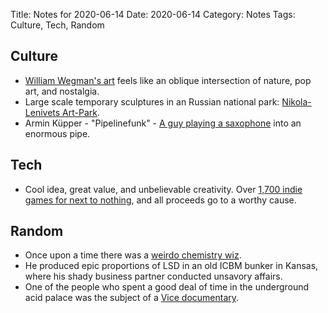 Title: Notes for 2020-06-14
Date: 2020-06-14
Category: Notes
Tags: Culture, Tech, Random

## Culture
* [William Wegman's art](https://www.nytimes.com/2012/08/17/arts/design/william-wegman-hello-nature-at-bowdoin-college-museum.html) feels like an oblique intersection of nature, pop art, and nostalgia.
* Large scale temporary sculptures in an Russian national park: [Nikola-Lenivets Art-Park](https://rusmania.com/nikola-lenivets-the-largest-art-park-in-europe).
* Armin Küpper - "Pipelinefunk" - [A guy playing a saxophone](https://www.youtube.com/watch?v=p8GcHoSIPDg) into an enormous pipe.

## Tech
* Cool idea, great value, and unbelievable creativity. Over [1,700 indie games for next to nothing](https://itch.io/b/520/bundle-for-racial-justice-and-equality), and all proceeds go to a worthy cause.

## Random
* Once upon a time there was a [weirdo chemistry wiz](https://en.wikipedia.org/wiki/William_Leonard_Pickard).
* He produced epic proportions of LSD in an old ICBM bunker in Kansas, where his shady business partner conducted unsavory affairs.
* One of the people who spent a good deal of time in the underground acid palace was the subject of a [Vice documentary](https://www.youtube.com/watch?v=r7qliVpGEk0).
